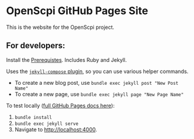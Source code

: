 # OpenScpi GitHub Pages Site

This is the website for the OpenScpi project.

## For developers:

Install the [Prerequistes](https://docs.github.com/en/pages/setting-up-a-github-pages-site-with-jekyll/creating-a-github-pages-site-with-jekyll#prerequisites). Includes Ruby and Jekyll.

Uses the [`jekyll-compose` plugin](https://github.com/jekyll/jekyll-compose), so you can use various helper commands.
 * To create a new blog post, use `bundle exec jekyll post "New Post Name"`
 * To create a new page, use `bundle exec jekyll page "New Page Name"`

To test locally ([full GitHub Pages docs here](https://docs.github.com/en/pages/setting-up-a-github-pages-site-with-jekyll/testing-your-github-pages-site-locally-with-jekyll)):
 1. `bundle install`
 2. `bundle exec jekyll serve`
 3. Navigate to [http://localhost:4000](http://localhost:4000).